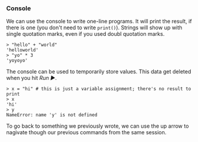 ### Console

We can use the console to write one-line programs. It will print the result, if there is one (you don't need to write `print()`). Strings will show up with single quotation marks, even if you used doubl quotation marks.

```
> "hello" + "world"
'helloworld'
> "yo" * 3
'yoyoyo'
```

The console can be used to temporarily store values. This data get deleted when you hit *Run ▶*.

```
> x = "hi" # this is just a variable assignment; there's no result to print
> x
'hi'
> y
NameError: name 'y' is not defined
```

To go back to something we previously wrote, we can use the up arrow to nagivate though our previous commands from the same session.

